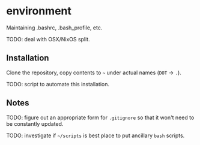 # environment

Maintaining .bashrc, .bash_profile, etc.

TODO: deal with OSX/NixOS split.

## Installation

Clone the repository, copy contents to `~` under actual names (`DOT` -> `.`).

TODO: script to automate this installation.

## Notes

TODO: figure out an appropriate form for `.gitignore` so that it won't need to be constantly updated.

TODO: investigate if `~/scripts` is best place to put ancillary `bash` scripts.
